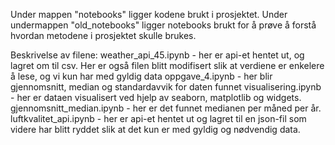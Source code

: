 Under mappen "notebooks" ligger kodene brukt i prosjektet. Under undermappen "old_notebooks" ligger notebooks brukt for å prøve å forstå hvordan metodene i prosjektet skulle brukes. 

Beskrivelse av filene:
weather_api_45.ipynb - her er api-et hentet ut, og lagret om til csv. Her er også filen blitt modifisert slik at verdiene er enkelere å lese, og vi kun har med gyldig data
oppgave_4.ipynb - her blir gjennomsnitt, median og standardavvik for daten funnet
visualisering.ipynb - her er dataen visualisert ved hjelp av seaborn, matplotlib og widgets. 
gjennomsnitt_median.ipynb - her er det funnet medianen per måned per år. 
luftkvalitet_api.ipynb - her er api-et hentet ut og lagret til en json-fil som videre har blitt ryddet slik at det kun er med gyldig og nødvendig data. 